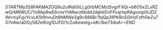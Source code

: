 $START$My3S8FAKMAZOQ9u2uIRdiGtLLg0rbMCMziSvgrFXQr+b6O5xZLxRZwQrM8WUC/Ys9Ap9wE6cnxYhMwrz6bddJdqhkDvFFoqrhpRAgvmp0tJDZWrrmyFgvYcvLK5t9hnuDt8NMWe3g9c886Br7bjQp3fPKRnS0lHzFzfh0eZu7O7nAw/aDGy58Ze9Ug1DJFD/1cZoAewetg+eKc1be73doA==$END$